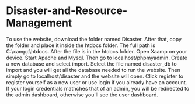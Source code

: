 # Disaster-and-Resource-Management
To use the website, download the folder named Disaster. After that, copy the folder and place it inside the htdocs folder. The full path is C:\xampp\htdocs. After the file is in the htdocs folder. Open Xaamp on your device. Start Apache and Mysql. Then go to localhost/phpmyadmin.
Create a new database and select import. Select the file named disaster_db to import and you will get all the database needed to run the website. 
Then simply go to localhost/disaster and the website will open. 
Click register to register yourself as a new user or use login if you already have an account. If your login credentials mathches that of an admin, you will be redirected to the admin dashboard, otherwise you'll see the user dashboard. 

